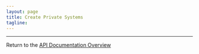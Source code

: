 ```yaml
---
layout: page
title: Create Private Systems
tagline:
---
```




---
Return to the [API Documentation Overview](../index.md)
